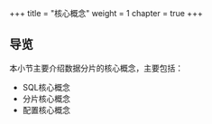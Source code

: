 +++
title = "核心概念"
weight = 1
chapter = true
+++

## 导览

本小节主要介绍数据分片的核心概念，主要包括：

* SQL核心概念
* 分片核心概念
* 配置核心概念
